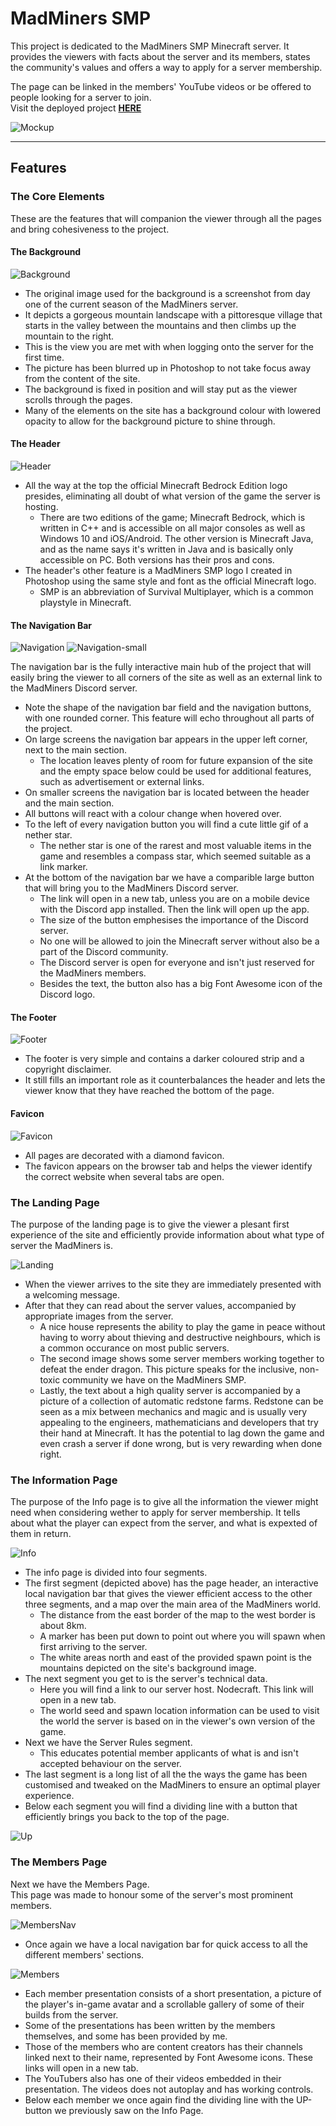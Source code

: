 # __MadMiners SMP__

This project is dedicated to the MadMiners SMP Minecraft server.
It provides the viewers with facts about the server and its members, states the community's values and offers a way to apply for a server membership.

The page can be linked in the members' YouTube videos or be offered to people looking for a server to join. <br>
Visit the deployed project [__HERE__](https://madmaddie81.github.io/mad-miners-smp/index.html)

![Mockup](assets/docs/readme-imgs/mockup.png)

<hr>

## __Features__

### __The Core Elements__

These are the features that will companion the viewer through all the pages and bring cohesiveness to the project.

#### __The Background__

![Background](assets/docs/readme-imgs/background-og.png)
* The original image used for the background is a screenshot from day one of the current season of the MadMiners server. 
* It depicts a gorgeous mountain landscape with a pittoresque village that starts in the valley between the mountains and then climbs up the mountain to the right.
* This is the view you are met with when logging onto the server for the first time.
* The picture has been blurred up in Photoshop to not take focus away from the content of the site.
* The background is fixed in position and will stay put as the viewer scrolls through the pages.
* Many of the elements on the site has a background colour with lowered opacity to allow for the background picture to shine through.

#### __The Header__

![Header](assets/docs/readme-imgs/readme-header.png)

* All the way at the top the official Minecraft Bedrock Edition logo presides, eliminating all doubt of what version of the game the server is hosting.
    * There are two editions of the game; Minecraft Bedrock, which is written in C++ and is accessible on all major consoles as well as Windows 10 and iOS/Android. The other version is Minecraft Java, and as the name says it's written in Java and is basically only accessible on PC. Both versions has their pros and cons.
* The header's other feature is a MadMiners SMP logo I created in Photoshop using the same style and font as the official Minecraft logo.
    * SMP is an abbreviation of Survival Multiplayer, which is a common playstyle in Minecraft.

#### __The Navigation Bar__

![Navigation](assets/docs/readme-imgs/nav.png) ![Navigation-small](assets/docs/readme-imgs/nav-small.png)

The navigation bar is the fully interactive main hub of the project that will easily bring the viewer to all corners of the site as well as an external link to the MadMiners Discord server.
* Note the shape of the navigation bar field and the navigation buttons, with one rounded corner. This feature will echo throughout all parts of the project.
* On large screens the navigation bar appears in the upper left corner, next to the main section.
    * The location leaves plenty of room for future expansion of the site and the empty space below could be used for additional features, such as advertisement or external links.
* On smaller screens the navigation bar is located between the header and the main section.
* All buttons will react with a colour change when hovered over.
* To the left of every navigation button you will find a cute little gif of a nether star.
    * The nether star is one of the rarest and most valuable items in the game and resembles a compass star, which seemed suitable as a link marker.
* At the bottom of the navigation bar we have a comparible large button that will bring you to the MadMiners Discord server.
    * The link will open in a new tab, unless you are on a mobile device with the Discord app installed. Then the link will open up the app.
    * The size of the button emphesises the importance of the Discord server.
    * No one will be allowed to join the Minecraft server without also be a part of the Discord community.
    * The Discord server is open for everyone and isn't just reserved for the MadMiners members.
    * Besides the text, the button also has a big Font Awesome icon of the Discord logo.

#### __The Footer__
![Footer](assets/docs/readme-imgs/footer.png)
* The footer is very simple and contains a darker coloured strip and a copyright disclaimer.
* It still fills an important role as it counterbalances the header and lets the viewer know that they have reached the bottom of the page.

#### __Favicon__
![Favicon](assets/docs/readme-imgs/favicon-readme.png)
* All pages are decorated with a diamond favicon.
* The favicon appears on the browser tab and helps the viewer identify the correct website when several tabs are open.

### __The Landing Page__

The purpose of the landing page is to give the viewer a plesant first experience of the site and efficiently provide information about what type of server the MadMiners is.

![Landing](assets/docs/readme-imgs/landing.png)

* When the viewer arrives to the site they are immediately presented with a welcoming message. 
* After that they can read about the server values, accompanied by appropriate images from the server.
    * A nice house represents the ability to play the game in peace without having to worry about thieving and destructive neighbours, which is a common occurance on most public servers.
    * The second image shows some server members working together to defeat the ender dragon. This picture speaks for the inclusive, non-toxic community we have on the MadMiners SMP.
    * Lastly, the text about a high quality server is accompanied by a picture of a collection of automatic redstone farms. Redstone can be seen as a mix between mechanics and magic and is usually very appealing to the engineers, mathematicians and developers that try their hand at Minecraft. It has the potential to lag down the game and even crash a server if done wrong, but is very rewarding when done right.

### __The Information Page__

The purpose of the Info page is to give all the information the viewer might need when considering wether to apply for server membership. It tells about what the player can expect from the server, and what is expexted of them in return.

![Info](assets/docs/readme-imgs/info.png)

* The info page is divided into four segments. 
* The first segment (depicted above) has the page header, an interactive local navigation bar that gives the viewer efficient access to the other three segments, and a map over the main area of the MadMiners world.
    * The distance from the east border of the map to the west border is about 8km.
    * A marker has been put down to point out where you will spawn when first arriving to the server.
    * The white areas north and east of the provided spawn point is the mountains depicted on the site's background image.
* The next segment you get to is the server's technical data.
    * Here you will find a link to our server host. Nodecraft. This link will open in a new tab.
    * The world seed and spawn location information can be used to visit the world the server is based on in the viewer's own version of the game.
* Next we have the Server Rules segment.
    * This educates potential member applicants of what is and isn't accepted behaviour on the server.
* The last segment is a long list of all the the ways the game has been customised and tweaked on the MadMiners to ensure an optimal player experience.
* Below each segment you will find a dividing line with a button that efficiently brings you back to the top of the page.

![Up](assets/docs/readme-imgs/up.png)

### __The Members Page__
Next we have the Members Page. <br>
This page was made to honour some of the server's most prominent members.

![MembersNav](assets/docs/readme-imgs/members-nav.png)

* Once again we have a local navigation bar for quick access to all the different members' sections.

![Members](assets/docs/readme-imgs/members-presentation.png)

* Each member presentation consists of a short presentation, a picture of the player's in-game avatar and a scrollable gallery of some of their builds from the server.
* Some of the presentations has been written by the members themselves, and some has been provided by me.
* Those of the members who are content creators has their channels linked next to their name, represented by Font Awesome icons. These links will open in a new tab.
* The YouTubers also has one of their videos embedded in their presentation. The videos does not autoplay and has working controls.
* Below each member we once again find the dividing line with the UP-button we previously saw on the Info Page.



